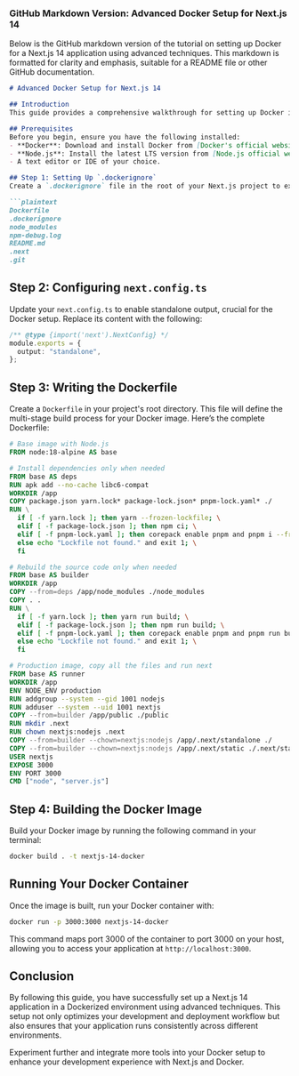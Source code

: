 ### GitHub Markdown Version: Advanced Docker Setup for Next.js 14

Below is the GitHub markdown version of the tutorial on setting up Docker for a Next.js 14 application using advanced techniques. This markdown is formatted for clarity and emphasis, suitable for a README file or other GitHub documentation.

```markdown
# Advanced Docker Setup for Next.js 14

## Introduction
This guide provides a comprehensive walkthrough for setting up Docker in a Next.js 14 application using advanced techniques. By leveraging Docker, developers can ensure a consistent environment from development to production, enhancing both efficiency and reliability.

## Prerequisites
Before you begin, ensure you have the following installed:
- **Docker**: Download and install Docker from [Docker's official website](https://www.docker.com/products/docker-desktop).
- **Node.js**: Install the latest LTS version from [Node.js official website](https://nodejs.org/).
- A text editor or IDE of your choice.

## Step 1: Setting Up `.dockerignore`
Create a `.dockerignore` file in the root of your Next.js project to exclude unnecessary files from your Docker build context. This helps to reduce build time and image size. Add the following entries:

```plaintext
Dockerfile
.dockerignore
node_modules
npm-debug.log
README.md
.next
.git
```

## Step 2: Configuring `next.config.ts`
Update your `next.config.ts` to enable standalone output, crucial for the Docker setup. Replace its content with the following:

```typescript
/** @type {import('next').NextConfig} */
module.exports = {
  output: "standalone",
};
```

## Step 3: Writing the Dockerfile
Create a `Dockerfile` in your project's root directory. This file will define the multi-stage build process for your Docker image. Here’s the complete Dockerfile:

```Dockerfile
# Base image with Node.js
FROM node:18-alpine AS base

# Install dependencies only when needed
FROM base AS deps
RUN apk add --no-cache libc6-compat
WORKDIR /app
COPY package.json yarn.lock* package-lock.json* pnpm-lock.yaml* ./
RUN \
  if [ -f yarn.lock ]; then yarn --frozen-lockfile; \
  elif [ -f package-lock.json ]; then npm ci; \
  elif [ -f pnpm-lock.yaml ]; then corepack enable pnpm and pnpm i --frozen-lockfile; \
  else echo "Lockfile not found." and exit 1; \
  fi

# Rebuild the source code only when needed
FROM base AS builder
WORKDIR /app
COPY --from=deps /app/node_modules ./node_modules
COPY . .
RUN \
  if [ -f yarn.lock ]; then yarn run build; \
  elif [ -f package-lock.json ]; then npm run build; \
  elif [ -f pnpm-lock.yaml ]; then corepack enable pnpm and pnpm run build; \
  else echo "Lockfile not found." and exit 1; \
  fi

# Production image, copy all the files and run next
FROM base AS runner
WORKDIR /app
ENV NODE_ENV production
RUN addgroup --system --gid 1001 nodejs
RUN adduser --system --uid 1001 nextjs
COPY --from=builder /app/public ./public
RUN mkdir .next
RUN chown nextjs:nodejs .next
COPY --from=builder --chown=nextjs:nodejs /app/.next/standalone ./
COPY --from=builder --chown=nextjs:nodejs /app/.next/static ./.next/static
USER nextjs
EXPOSE 3000
ENV PORT 3000
CMD ["node", "server.js"]
```

## Step 4: Building the Docker Image
Build your Docker image by running the following command in your terminal:

```bash
docker build . -t nextjs-14-docker
```

## Running Your Docker Container
Once the image is built, run your Docker container with:

```bash
docker run -p 3000:3000 nextjs-14-docker
```

This command maps port 3000 of the container to port 3000 on your host, allowing you to access your application at `http://localhost:3000`.

## Conclusion
By following this guide, you have successfully set up a Next.js 14 application in a Dockerized environment using advanced techniques. This setup not only optimizes your development and deployment workflow but also ensures that your application runs consistently across different environments.


Experiment further and integrate more tools into your Docker setup to enhance your development experience with Next.js and Docker.
